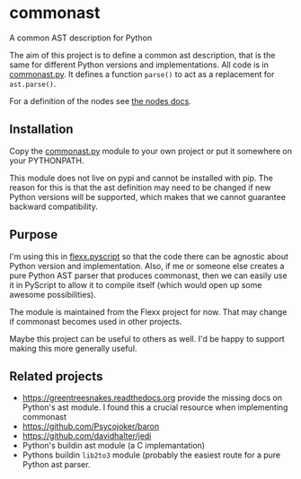 # commonast

A common AST description for Python

The aim of this project is to define a common ast description, that is
the same for different Python versions and implementations. All code
is in [commonast.py](https://github.com/zoofIO/flexx/blob/master/flexx/pyscript/functions.py).
It defines a function `parse()` to act as a replacement for
`ast.parse()`.

For a definition of the nodes see 
[the nodes docs](https://github.com/almarklein/commonast/blob/master/nodes.md).

## Installation

Copy the [commonast.py](https://github.com/zoofIO/flexx/blob/master/flexx/pyscript/functions.py)
module to your own project or put it somewhere on your PYTHONPATH.

This module does not live on pypi and cannot be installed with pip. The
reason for this is that the ast definition may need to be changed if
new Python versions will be supported, which makes that we cannot
guarantee backward compatibility.

## Purpose

I'm using this in
[flexx.pyscript](http://flexx.readthedocs.org/en/latest/pyscript/index.html)
so that the code there can be agnostic about Python version and
implementation. Also, if me or someone else creates a pure Python AST
parser that produces commonast, then we can easily use it in PyScript
to allow it to compile itself (which would open up some awesome
possibilities).

The module is maintained from the Flexx project for now. That may change
if commonast becomes used in other projects.

Maybe this project can be useful to others as well. I'd be happy to
support making this more generally useful.

## Related projects

* https://greentreesnakes.readthedocs.org provide the missing docs on Python's ast module. I found this a crucial resource when implementing commonast 
* https://github.com/Psycojoker/baron
* https://github.com/davidhalter/jedi
* Python's buildin ast module (a C implemantation)
* Pythons buildin `lib2to3` module (probably the easiest route for a
  pure Python ast parser.
